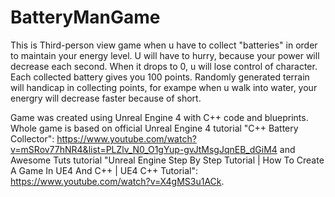 # BatteryManGame

This is Third-person view game when u have to collect "batteries" in order to maintain your energy level. U will have to hurry, because your power will decrease each second. When
it drops to 0, u will lose control of character.
Each collected battery gives you 100 points. Randomly generated terrain will handicap in collecting points, for exampe when u walk into water, your energry will decrease faster
because of short.

Game was created using Unreal Engine 4 with C++ code and blueprints.
Whole game is based on official Unreal Engine 4 tutorial "C++ Battery Collector": https://www.youtube.com/watch?v=mSRov77hNR4&list=PLZlv_N0_O1gYup-gvJtMsgJqnEB_dGiM4 
and Awesome Tuts tutorial "Unreal Engine Step By Step Tutorial | How To Create A Game In UE4 And C++ | UE4 C++ Tutorial": https://www.youtube.com/watch?v=X4gMS3u1ACk.

